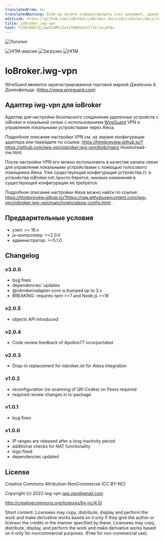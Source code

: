 ```yaml
---
translatedFrom: en
translatedWarning: Если вы хотите отредактировать этот документ, удалите поле «translatedFrom», в противном случае этот документ будет снова автоматически переведен
editLink: https://github.com/ioBroker/ioBroker.docs/edit/master/docs/ru/adapterref/iobroker.iwg-vpn/README.md
title: ioBroker.iwg-vpn
hash: ft3EJbN2lQjjwwCEdMFs3xtzTH0KoXztT/1Cr1wjdYQ=
---
```

![Логотип](../../../en/adapterref/iobroker.iwg-vpn/admin/iwg-vpn-sm.png)

![НПМ-версия](http://img.shields.io/npm/v/iobroker.iwg-vpn.svg)
![Загрузки](https://img.shields.io/npm/dm/iobroker.iwg-vpn.svg)
![НПМ](https://nodei.co/npm/iobroker.iwg-vpn.png?downloads=true)

# IoBroker.iwg-vpn
WireGuard является зарегистрированной торговой маркой Джейсона А. Доненфельда. (https://www.wireguard.com)

## Адаптер iwg-vpn для ioBroker
Адаптер для настройки безопасного соединения удаленных устройств с ioBroker и локальной сетью с использованием [WireGuard](https://www.wireguard.com) VPN и управления локальными устройствами через Alexa.

Подробное описание настройки VPN см. на экране конфигурации адаптера или перейдите по ссылке: https://htmlpreview.github.io/?https://github.com/iwg-vpn/iobroker.iwg-vpn/blob/main/ Howto/read-me.html.

После настройки VPN его можно использовать в качестве канала связи для управления локальными устройствами с помощью голосового помощника Alexa. Уже существующая конфигурация устройства (т. е. устройства ioBroker.iot) просто берется, никаких изменений в существующей конфигурации не требуется.

Подробное описание настройки Alexa можно найти по ссылке: https://htmlpreview.github.io/?https://raw.githubusercontent.com/iwg-vpn/iobroker.iwg-vpn/main/howto/alexa-config.html. .

## Предварительные условия
* узел: >= 16.x
* js-контроллер: >=2.0.0
* администратор: >=5.1.0

## Changelog

### v3.0.0
* bug fixes
* dependencies' updates
* @iobroker/adapter-core is bumped up to 3.x
* BREAKING: requires npm >=7 and Node.js >=16

### v2.0.5
* objects API introduced

### v2.0.4
* Code review feedback of Apollon77 incorportated

### v2.0.3
* Drop-in replacement for iobroker.iot for Alexa integration

### v1.0.2
* reconfiguration (re-scanning of QR-Codes) on Peers required
* required review changes in io-package

### v1.0.1
* bug fixes

### v1.0.0
* IP ranges are released after a long inactivity period
* additional checks for NAT functionality
* logo fixed
* dependencies updated

## License
Creative Commons Attribution-NonCommercial (CC BY-NC)

Copyright (c) 2022 iwg-vpn <iwg.vpn@gmail.com>

http://creativecommons.org/licenses/by-nc/4.0/

Short content:
Licensees may copy, distribute, display and perform the work and make derivative works based on it only if they give the author or licensor the credits in the manner specified by these.
Licensees may copy, distribute, display, and perform the work and make derivative works based on it only for noncommercial purposes.
(Free for non-commercial use).
